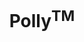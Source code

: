 ---
layout: post
title: "Polly<sup>TM</sup>"
description: "An end to end metabolomic target identification platform"
thumb_image: "polly-case-study/polly-hero-image01.png"
tags: [UX]

partials:
  
  - name    : section-image-full-width
    image   : polly-case-study/polly-hero-image.png
    alt     : full-width-image

  - name    : section-content
    columns :
        - column      : col-md-8 col-sm-12
          heading     : Overview
          description : |
            Did you know? It takes 10-15 years for a new drug to come to the market and it costs almost a billion dollar. Elucidata at its core is trying to reduce the time to find the target for a drug and thus reduce the cost. <br><br>Polly<sup>TM</sup> is a one-stop solution for finding insights from metabolomics experiments. The traditional way of analyzing metabolomic dataset is lengthy and broken. An expert with 3-5 years of experience takes a week to analyze a dataset acquired from an experiment.
          website     : https://polly.elucidata.io/
  
  - name    : section-content
    class   : bg_black project-info    
    nest    :
      parent              : 
        - column          : col-md-12 col-sm-12
          child           : 
            - column      : col-md-4 col-6 info-item
              subheading  : Goal
              description : |
                To design an MVP for end to end metabolomic data analysis.

            - column      : col-md-4 col-6 info-item
              subheading  : My role
              description : 
                User Research <br>Visual Design <br>User Testing 

            - column      : col-md-4 col-6 info-item
              subheading  : Team
              description : | 
                <a href="https://www.linkedin.com/in/ananya-mukherjee-2a42a631/" target="_blank">Ananya Mukherjee</a>( Design Mentor ) <br><a href="https://www.linkedin.com/in/amanparnami/" target="_blank">Aman Parnami</a>( Design Mentor )

            - column      : col-md-4 col-6 info-item
              subheading  : Tools
              description : 
                Sketch <br> Invision

            - column      : col-md-4 col-6 info-item
              subheading  : Duration
              description : 
                8 Months
  

  - name    : section-content
    columns :
        - column      : col-md-4 col-12
          heading     : The challenge
          image       : polly-case-study/scientist-working-in-a-lab.png
          alt         : scientist working in a lab 
          description : |
            Once the data is acquired from the metabolomic machine. The scientist job becomes a nightmare. He has to convert the files, choose the right parameters for that, once converted, he has to check for quality & noise, annotate metabolites, again run quality check, and visualize the data. <br><br> All of these these happen in a very unstructured manner and things get lost in the process. A scientist core job is to form a hypothesis, design experiments, prepare sample, and run is correctly. Avoiding any chances of error. But, often they are doing non-core job that eats up about 80% of their time.

        - column      : col-md-6 col-12 challenges
          image       : polly-case-study/challenges@2x.png
          alt         : Challenges of a scientist
  
  - name    : section-quote
    class   : bg_gray text-center
    columns :
        - column      : col-md-6 col-12 mx-auto
          quote       : |
            A lot of research work has been done to identify above challenges and to come up with the solutions that you see below. 
          description : |
            Want to know more about that? send me an email. 
          link        : mailto:niranjangupta.jun3@gmail.com
          link-text   : Email Niranjan

  - name    : section-image-full-width
    class   : bg_purple
    heading : The Solution
    image   : polly-case-study/solution-screens@2x.png
    alt     : Polly solution screens
  

  - name    : section-content
    class   : detailed-screens
    nest    :
      parent              : 
        - column          : col-md-12 col-12
          child           : 
            - column      : col-md-7 col-12 
              heading     : Detailed screens and features

        - column          : col-md-12 col-12 screen
          child           : 
            - column      : col-md-7 col-12 
              subheading  : Apps & Workflows
              description : |
                I designed two workflows and several apps based on our findings. Workflows are combinations of apps in which you can go back and forth and iterate quickly. Whereas apps are standalone and serve a specific need.
            - column      : col-md-10
              image       : polly-case-study/apps-n-workflow@2x.png
              alt         : apps and workflow screen of polly

        - column          : col-md-12 col-12 screen
          child           : 
            - column      : col-md-7 col-12 
              subheading  : Upload
              description : |
                As datasets generated from the experiments can be in GBs and may vary in numbers ranging from 50-100s of files. It was important for me to take care of edge cases like these. Along with the main dataset. A scientist can also upload metadata file and source data file.
            - column      : col-md-10
              image       : polly-case-study/upload@2x.png
              alt         : upload screen of polly

            - column      : col-md-10
              image       : polly-case-study/upload-status@2x.png
              alt         : upload status screen of polly

        - column          : col-md-12 col-12 screen
          child           : 
            - column      : col-md-7 col-12 
              subheading  : Peak picking
              description : |
                It is one of the major tasks while analyzing any metabolomic dataset. Wherein you annotate good and bad peaks. based on look of the plot, information about the metabolite, intensities in different samples etc. It requires a little expertise to curate the good and bad peaks.
            - column      : col-md-10
              image       : polly-case-study/peak-picking@2x.png
              alt         : Peak annotation screen of polly

        - column          : col-md-12 col-12 screen
          child           : 
            - column      : col-md-7 col-12 
              subheading  : Quality check
              description : |
                PCA plot and correlation plot on quality check dashboard help you to check the data present in the sample files and find the outliers which might be feeding noise in your data. You can reject an outliers from the dashboard and proceed ahead to visualization dashboard
            - column      : col-md-10
              image       : polly-case-study/quality-check@2x.png
              alt         : Quality check( Principle component analysis ) screen of polly

        - column          : col-md-12 col-12 screen
          child           : 
            - column      : col-md-7 col-12 
              subheading  : Pathway visualization dashboard
              description : |
                Knowing the traffic without the location or the route, makes no sense. Our users have to take out the processed data and put into other visualizations tools to visualize data. Even then the context is lost. Because of the pathways. Having a pathway alongside the visualizations adds another level of fidelity in analyzing the dataset. It helps you see the traffic in context with route and location.
            - column      : col-md-10
              image       : polly-case-study/visualization@2x.png
              alt         : Pathway visualisation screen of polly
            - column      : col-md-10
              image       : polly-case-study/visualization-expanded-metabolite-view@2x.png
              alt         : Expanded view of pathway visualization screen of polly
              


---